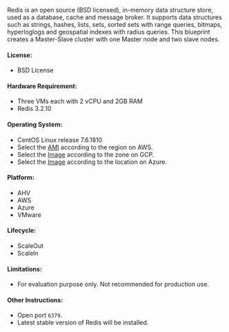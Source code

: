 Redis is an open source (BSD licensed), in-memory data structure store, used as a database, cache and message broker. It supports data structures such as strings, hashes, lists, sets, sorted sets with range queries, bitmaps, hyperloglogs and geospatial indexes with radius queries.
This blueprint creates a Master-Slave cluster with one Master node and two slave nodes.
#### License:
* BSD License
#### Hardware Requirement:
* Three VMs each with 2 vCPU and 2GB RAM
* Redis 3.2.10
#### Operating System:
* CentOS Linux release 7.6.1810
* Select the [AMI](https://goo.gl/td2eJJ) according to the region on AWS.
* Select the [Image](https://goo.gl/51oD7D) according to the zone on GCP.
* Select the [Image](https://goo.gl/KZAjE6) according to the location on Azure.
#### Platform:
* AHV
* AWS
* Azure
* VMware
#### Lifecycle:
* ScaleOut
* ScaleIn
#### Limitations:
* For evaluation purpose only. Not recommended for production use.
#### Other Instructions:
* Open port `6379`.
* Latest stable version of Redis will be installed.
